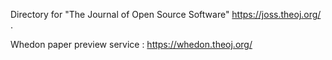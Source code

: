 Directory for "The Journal of Open Source Software" https://joss.theoj.org/ .


Whedon paper preview service : https://whedon.theoj.org/
